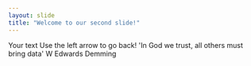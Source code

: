 ```yaml
---
layout: slide
title: "Welcome to our second slide!"
---
```

Your text
Use the left arrow to go back!
'In God we trust, all others must bring data' W Edwards Demming
